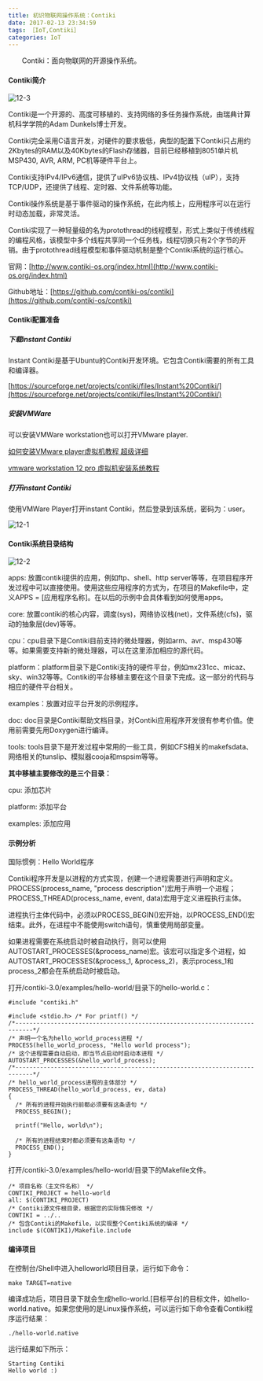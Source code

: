 ```yaml
---
title: 初识物联网操作系统：Contiki
date: 2017-02-13 23:34:59
tags: ［IoT,Contiki］
categories: IoT
---
```


　　Contiki：面向物联网的开源操作系统。

<!--more-->

#### Contiki简介

![12-3](http://ohe7ixo05.bkt.clouddn.com/2017/2/13-3.jpg)

Contiki是一个开源的、高度可移植的、支持网络的多任务操作系统，由瑞典计算机科学学院的Adam Dunkels博士开发。

Contiki完全采用C语言开发，对硬件的要求极低，典型的配置下Contiki只占用约2Kbytes的RAM以及40Kbytes的Flash存储器，目前已经移植到8051单片机MSP430, AVR, ARM, PC机等硬件平台上。

Contiki支持IPv4/IPv6通信，提供了uIPv6协议栈、IPv4协议栈（uIP），支持TCP/UDP，还提供了线程、定时器、文件系统等功能。

Contiki操作系统是基于事件驱动的操作系统，在此内核上，应用程序可以在运行时动态加载，非常灵活。

Contiki实现了一种轻量级的名为protothread的线程模型，形式上类似于传统线程的编程风格，该模型中多个线程共享同一个任务栈，线程切换只有2个字节的开销。由于protothread线程模型和事件驱动机制是整个Contiki系统的运行核心。

官网：[http://www.contiki-os.org/index.html](http://www.contiki-os.org/index.html)

Github地址：[https://github.com/contiki-os/contiki](https://github.com/contiki-os/contiki)

#### Contiki配置准备

##### 下载instant Contiki

Instant Contiki是基于Ubuntu的Contiki开发环境。它包含Contiki需要的所有工具和编译器。

[https://sourceforge.net/projects/contiki/files/Instant%20Contiki/](https://sourceforge.net/projects/contiki/files/Instant%20Contiki/)


##### 安装VMWare

可以安装VMWare workstation也可以打开VMware player.

[如何安装VMware player虚拟机教程 超级详细](http://jingyan.baidu.com/article/4d58d54129e1cb9dd4e9c09f.html)

[vmware workstation 12 pro 虚拟机安装系统教程](http://jingyan.baidu.com/article/86fae346ce751b3c48121a6d.html)

##### 打开instant Contiki

使用VMWare Player打开instant Contiki，然后登录到该系统，密码为：user。

![12-1](http://ohe7ixo05.bkt.clouddn.com/2017/2/13-1.png)

#### Contiki系统目录结构

![12-2](http://ohe7ixo05.bkt.clouddn.com/2017/2/13-2.png)

apps: 放置contiki提供的应用，例如ftp、shell、http server等等，在项目程序开发过程中可以直接使用。使用这些应用程序的方式为，在项目的Makefile中，定义APPS = [应用程序名称]。在以后的示例中会具体看到如何使用apps。

core: 放置contiki的核心内容，调度(sys)，网络协议栈(net)，文件系统(cfs)，驱动的抽象层(dev)等等。

cpu：cpu目录下是Contiki目前支持的微处理器，例如arm、avr、msp430等等。如果需要支持新的微处理器，可以在这里添加相应的源代码。

platform：platform目录下是Contiki支持的硬件平台，例如mx231cc、micaz、sky、win32等等。Contiki的平台移植主要在这个目录下完成。这一部分的代码与相应的硬件平台相关。

examples：放置对应平台开发的示例程序。

doc: doc目录是Contiki帮助文档目录，对Contiki应用程序开发很有参考价值。使用前需要先用Doxygen进行编译。

tools: tools目录下是开发过程中常用的一些工具，例如CFS相关的makefsdata、网络相关的tunslip、模拟器cooja和mspsim等等。

**其中移植主要修改的是三个目录：**

cpu: 添加芯片

platform: 添加平台

examples: 添加应用

#### 示例分析

国际惯例：Hello World程序

Contiki程序开发是以进程的方式实现，创建一个进程需要进行声明和定义。PROCESS(process_name, "process description")宏用于声明一个进程；PROCESS_THREAD(process_name, event, data)宏用于定义进程执行主体。

进程执行主体代码中，必须以PROCESS_BEGIN()宏开始，以PROCESS_END()宏结束。此外，在进程中不能使用switch语句，慎重使用局部变量。

如果进程需要在系统启动时被自动执行，则可以使用AUTOSTART_PROCESSES(&process_name)宏。该宏可以指定多个进程，如AUTOSTART_PROCESSES(&process_1, &process_2)，表示process_1和process_2都会在系统启动时被启动。

打开/contiki-3.0/examples/hello-world/目录下的hello-world.c：

```
#include "contiki.h"

#include <stdio.h> /* For printf() */
/*---------------------------------------------------------------------------*/
/* 声明一个名为hello_world_process进程 */
PROCESS(hello_world_process, "Hello world process");
/* 这个进程需要自动启动，即当节点启动时启动本进程 */
AUTOSTART_PROCESSES(&hello_world_process);
/*---------------------------------------------------------------------------*/
/* hello_world_process进程的主体部分 */
PROCESS_THREAD(hello_world_process, ev, data)
{
  /* 所有的进程开始执行前都必须要有这条语句 */
  PROCESS_BEGIN();

  printf("Hello, world\n");
  
  /* 所有的进程结束时都必须要有这条语句 */
  PROCESS_END();
}

```

打开/contiki-3.0/examples/hello-world/目录下的Makefile文件。

```
/* 项目名称（主文件名称） */
CONTIKI_PROJECT = hello-world
all: $(CONTIKI_PROJECT)
/* Contiki源文件根目录，根据您的实际情况修改 */
CONTIKI = ../..
/* 包含Contiki的Makefile，以实现整个Contiki系统的编译 */
include $(CONTIKI)/Makefile.include
```

#### 编译项目

在控制台/Shell中进入helloworld项目目录，运行如下命令：

```
make TARGET=native
```

编译成功后，项目目录下就会生成hello-world.[目标平台]的目标文件，如hello-world.native。如果您使用的是Linux操作系统，可以运行如下命令查看Contiki程序运行结果：

```
./hello-world.native
```

运行结果如下所示：

```
Starting Contiki
Hello world :)
```